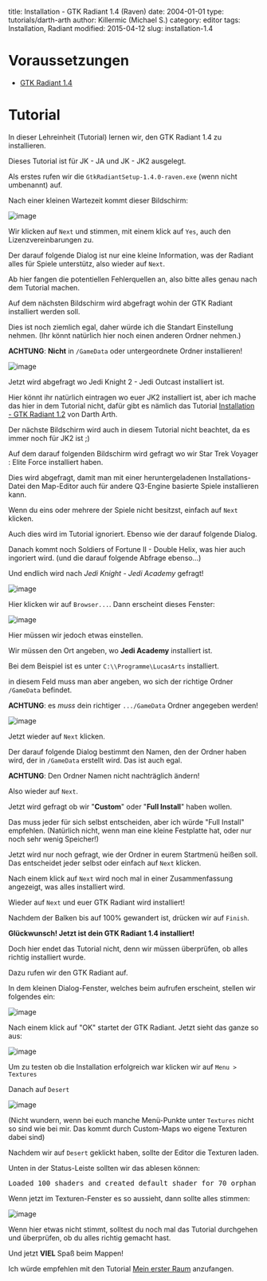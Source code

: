 ﻿title: Installation - GTK Radiant 1.4 (Raven)
date: 2004-01-01
type: tutorials/darth-arth
author: Killermic (Michael S.)
category: editor
tags: Installation, Radiant
modified: 2015-04-12
slug: installation-1.4

# Voraussetzungen

* [GTK Radiant 1.4](http://eliteforce2.filefront.com/file/GTKRadiant;26097)

# Tutorial

In dieser Lehreinheit (Tutorial) lernen wir, den GTK Radiant 1.4 zu installieren.

Dieses Tutorial ist für JK - JA und JK - JK2 ausgelegt.

Als erstes rufen wir die `GtkRadiantSetup-1.4.0-raven.exe` (wenn nicht umbenannt) auf.

Nach einer kleinen Wartezeit kommt dieser Bildschirm:

![image]({static}installation-1.4/step1.jpg)

Wir klicken auf `Next` und stimmen, mit einem klick auf `Yes`, auch den Lizenzvereinbarungen zu.

Der darauf folgende Dialog ist nur eine kleine Information, was der Radiant alles für Spiele unterstütz, also wieder auf `Next`.

<div class="alert alert-info">Ab hier fangen die potentiellen Fehlerquellen an, also bitte alles genau nach dem Tutorial machen.</div>

Auf dem nächsten Bildschirm wird abgefragt wohin der GTK Radiant installiert werden soll.

Dies ist noch ziemlich egal, daher würde ich die Standart Einstellung nehmen. (Ihr könnt natürlich hier noch einen anderen Ordner nehmen.)

<div class="alert alert-warning"><strong>ACHTUNG</strong>: <strong>Nicht</strong> in <code>/GameData</code> oder untergeordnete Ordner installieren!</div>

![image]({static}installation-1.4/step2.jpg)

Jetzt wird abgefragt wo Jedi Knight 2 - Jedi Outcast installiert ist.

Hier könnt ihr natürlich eintragen wo euer JK2 installiert ist, aber ich mache das hier in dem Tutorial nicht, dafür gibt es nämlich das Tutorial [Installation - GTK Radiant 1.2]({filename}installation-1.2.md) von Darth Arth.

Der nächste Bildschirm wird auch in diesem Tutorial nicht beachtet, da es immer noch für JK2 ist ;)

Auf dem darauf folgenden Bildschirm wird gefragt wo wir Star Trek Voyager : Elite Force installiert haben. 

Dies wird abgefragt, damit man mit einer heruntergeladenen Installations-Datei den Map-Editor auch für andere Q3-Engine basierte Spiele installieren kann. 

Wenn du eins oder mehrere der Spiele nicht besitzst, einfach auf `Next` klicken.

Auch dies wird im Tutorial ignoriert. Ebenso wie der darauf folgende Dialog.

Danach kommt noch Soldiers of Fortune II - Double Helix, was hier auch ingoriert wird. (und die darauf folgende Abfrage ebenso...)

Und endlich wird nach *Jedi Knight - Jedi Academy* gefragt!

![image]({static}installation-1.4/step3.jpg)

Hier klicken wir auf `Browser...`. Dann erscheint dieses Fenster:

![image]({static}installation-1.4/step4.jpg)

Hier müssen wir jedoch etwas einstellen.

Wir müssen den Ort angeben, wo **Jedi Academy** installiert ist.

Bei dem Beispiel ist es unter `C:\\Programme\LucasArts` installiert.

in diesem Feld muss man aber angeben, wo sich der richtige Ordner `/GameData` befindet.

<div class="alert alert-warning"><strong>ACHTUNG</strong>: es <em>muss</em> dein richtiger <code>.../GameData</code> Ordner angegeben werden!</div>

![image]({static}installation-1.4/step5.jpg)

Jetzt wieder auf `Next` klicken.

Der darauf folgende Dialog bestimmt den Namen, den der Ordner haben wird, der in `/GameData` erstellt wird. Das ist auch egal.

<div class="alert alert-warning"><strong>ACHTUNG</strong>: Den Ordner Namen nicht nachträglich ändern!</div>

Also wieder auf `Next`.

Jetzt wird gefragt ob wir "**Custom**" oder "**Full Install**" haben wollen.

Das muss jeder für sich selbst entscheiden, aber ich würde "Full Install" empfehlen. (Natürlich nicht, wenn man eine kleine Festplatte hat, oder nur noch sehr wenig Speicher!)

Jetzt wird nur noch gefragt, wie der Ordner in eurem Startmenü heißen soll. Das entscheidet jeder selbst oder einfach auf `Next` klicken.

Nach einem klick auf `Next` wird noch mal in einer Zusammenfassung angezeigt, was alles installiert wird.

Wieder auf `Next` und euer GTK Radiant wird installiert!

Nachdem der Balken bis auf 100% gewandert ist, drücken wir auf `Finish`.


**Glückwunsch! Jetzt ist dein GTK Radiant 1.4 installiert!**

Doch hier endet das Tutorial nicht, denn wir müssen überprüfen, ob alles richtig installiert wurde.

Dazu rufen wir den GTK Radiant auf.

In dem kleinen Dialog-Fenster, welches beim aufrufen erscheint, stellen wir folgendes ein:

![image]({static}installation-1.4/step6.jpg)

Nach einem klick auf "OK" startet der GTK Radiant. Jetzt sieht das ganze so aus:

![image]({static}installation-1.4/step7.jpg)

Um zu testen ob die Installation erfolgreich war klicken wir auf `Menu > Textures`

Danach auf `Desert`

![image]({static}installation-1.4/step8.jpg)

(Nicht wundern, wenn bei euch manche Menü-Punkte unter `Textures` nicht so sind wie bei mir. Das kommt durch Custom-Maps wo eigene Texturen dabei sind)

Nachdem wir auf `Desert` geklickt haben, sollte der Editor die Texturen laden. 

Unten in der Status-Leiste sollten wir das ablesen können:

<pre>Loaded 100 shaders and created default shader for 70 orphan textures.</pre>

Wenn jetzt im Texturen-Fenster es so aussieht, dann sollte alles stimmen:

![image]({static}installation-1.4/step9.jpg)

Wenn hier etwas nicht stimmt, solltest du noch mal das Tutorial durchgehen und überprüfen, ob du alles richtig gemacht hast.

Und jetzt **VIEL** Spaß beim Mappen!

Ich würde empfehlen mit den Tutorial [Mein erster Raum]({filename}brushwork-first-room.md) anzufangen. 
